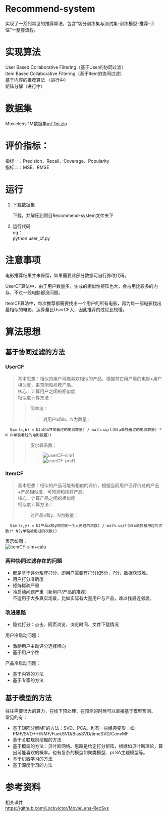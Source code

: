 # Recommend-system
   实现了一系列常见的推荐算法，包含“切分训练集与测试集-训练模型-推荐-评估”一整套流程。

# 实现算法
   User Based Collaborative Filtering（基于User的协同过滤）<br>
   Item Based Collaborative Filtering（基于Item的协同过滤）<br>
   基于内容的推荐算法 （进行中）<br>
   矩阵分解（进行中）<br>
   
# 数据集
   Movielens 1M数据集[ml-1m.zip](http://files.grouplens.org/datasets/movielens/ml-1m.zip)
   
# 评价指标：
   指标一：Precision、Recall、Coverage、Popularity<br>
   指标二：MSE、RMSE<br>

# 运行

1. 下载数据集<br>

   下载，并解压到项目Recommend-system文件夹下

2. 运行代码<br>
   eg：<br>
   python user_cf.py

# 注意事项
电影推荐结果并未保留，如果需要此部分数据可自行修改代码。

UserCF算法中，由于用户数量多，生成的相似性矩阵也大，会占用比较多的内存，不过一般电脑都没问题。

ItemCF算法中，每次推荐都需要找出一个用户的所有电影，再为每一部电影找出最相似的电影，运算量比UserCF大，因此推荐的过程比较慢。

# 算法思想
## 基于协同过滤的方法
### UserCF
   >基本思想：相似的用户可能喜欢相似的产品，根据其它用户看的电影+用户相似度，来预测和推荐产品。<br>
   >核心：计算用户之间的相似度<br>
   >相似度计算方法：<br>
   >>简单法：<br>
   >>>对用户a和b，N为数量：<br>
   
      Sim（a,b) = N(a和b共同看过的电影数量) / math.sqrt(N(a单独看过的电影数量) * N（b单独看过的电影数量）)
   
   >>皮尔森系数：  <br>
   >>> ![userCF-sim1](https://github.com/JustinZhang6/Recommend-system/blob/master/image/userCF-sim1.jpg)<br>
   >>![userCF-prid1](https://github.com/JustinZhang6/Recommend-system/blob/master/image/userCF-prid1.jpg)<br>
   
### ItemCF
   >基本思想：相似的产品可能有相似的评价，根据当前用户已评价过的产品+产品相似度，可预测和推荐产品。<br>
   核心：计算产品之间的相似度<br>
   >相似度计算方法：<br>
   >>   对产品x和y，N为数量：<br>
   
      Sim（x,y) = N(产品x和y同时被一个人用过的次数) / math.sqrt(N(x单独被用过的次数)* N(y单独被用过的次数))
   表示如图：<br>
         ![itemCF-sim+calu](https://github.com/JustinZhang6/Recommend-system/blob/master/image/itemCF-sim+calu.jpg)
    
### 两种协同过滤存在的问题
* 都是基于评分矩阵打分，即用户需要有打分如5分，7分，数据获取难。
* 用户打分准确度
* 矩阵稀疏严重
* 冷启动问题严重（新用户/产品的推荐）<br>
不适用于大多真实场景，比如实际有大量用户与产品，难以找最近邻居。
### 改进思路
* 隐式打分：点击、网页浏览、浏览时间、文件下载情况<br>

用户冷启动问题：
* 激励用户主动评分选择倾向
* 基于用户个性<br>

产品冷启动问题：
* 基于内容的方法
* 基于专家的方法<br>

## 基于模型的方法
往往需要很大的算力，在线下预处理，在预测的时候可以直接基于模型预测。<br>
常见的有：<br>
* 基于矩阵分解MF的方法：SVD、PCA。也有一些经典变形：如PMF/SVD++/NMF/FunkSVD/BiasSVD/timeSVD/ConvMF
* 基于关联规则挖掘的方法
* 基于概率的方法：贝叶斯网络。思路是给定打分矩阵，根据如贝叶斯理论，算出可能喜欢的概率。也有复杂的模型如聚类模型、pLSA主题模型等。
* 基于机器学习的方法
* 基于深度学习的方法<br>

# 参考资料
   相关课件<br>
   https://github.com/Lockvictor/MovieLens-RecSys
